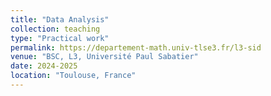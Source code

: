 ```yaml
---
title: "Data Analysis"
collection: teaching
type: "Practical work"
permalink: https://departement-math.univ-tlse3.fr/l3-sid
venue: "BSC, L3, Université Paul Sabatier"
date: 2024-2025
location: "Toulouse, France"
---
```

